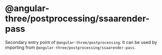 # @angular-three/postprocessing/ssaarender-pass

Secondary entry point of `@angular-three/postprocessing`. It can be used by importing from `@angular-three/postprocessing/ssaarender-pass`.
